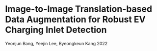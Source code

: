 # Image-to-Image Translation-based Data Augmentation for Robust EV Charging Inlet Detection
Yeonjun Bang, Yeejin Lee, Byeongkeun Kang
2022

